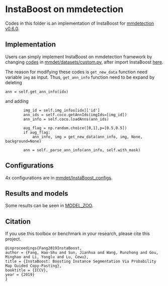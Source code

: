 # InstaBoost on mmdetection

Codes in this folder is an implementation of InstaBoost for [mmdetection v0.6.0](https://github.com/open-mmlab/mmdetection/tree/v0.6.0).

## Implementation

Users can simply implement InstaBoost on mmdetection framework by changing [codes](mmdet/datasets/custom.py#L188L199) in [mmdet/datasets/custom.py](mmdet/datasets/custom.py), after import InstaBoost [here](mmdet/datasets/custom.py#L13).

The reason for modifying these codes is `get_new_data` function need variable `img` as input. Thus, `get_ann_info` function need to be expand by deleting
```
ann = self.get_ann_info(idx)
```
and adding
```
        img_id = self.img_infos[idx]['id']
        ann_ids = self.coco.getAnnIds(imgIds=[img_id])
        ann_info = self.coco.loadAnns(ann_ids)

        aug_flag = np.random.choice([0,1],p=[0.5,0.5])
        if aug_flag:
            ann_info, img = get_new_data(ann_info, img, None, background=None)

        ann = self._parse_ann_info(ann_info, self.with_mask)
```

## Configurations

4x configurations are in [mmdet/InstaBoost_configs](mmdet/InstaBoost_configs).

## Results and models

Some results can be seen in [MODEL_ZOO](https://github.com/GothicAi/Instaboost/blob/master/MODEL_ZOO.md).

## Citation

If you use this toolbox or benchmark in your research, please cite this project.

```
@inproceedings{Fang2019InstaBoost,
author = {Fang, Hao-Shu and Sun, Jianhua and Wang, Runzhong and Gou, Minghao and Li, Yonglu and Lu, Cewu},
title = {InstaBoost: Boosting Instance Segmentation Via Probability Map Guided Copy-Pasting},
booktitle = {ICCV},
year = {2019}
}
```